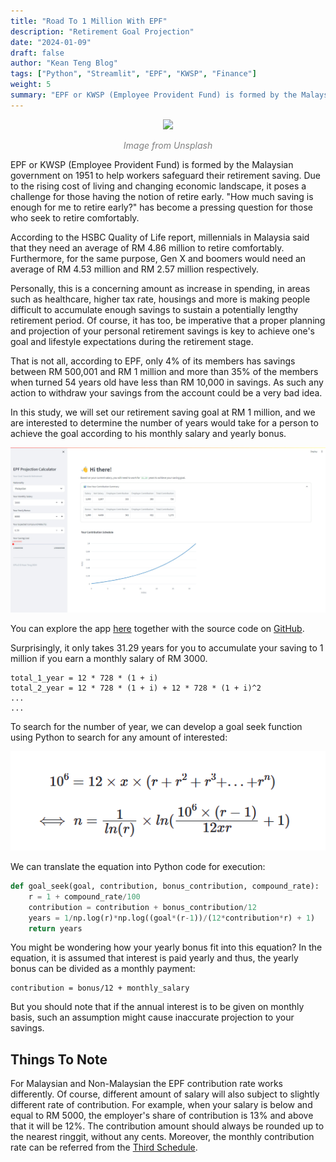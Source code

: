 ```yaml
---
title: "Road To 1 Million With EPF"
description: "Retirement Goal Projection"
date: "2024-01-09"
draft: false
author: "Kean Teng Blog"
tags: ["Python", "Streamlit", "EPF", "KWSP", "Finance"]
weight: 5
summary: "EPF or KWSP (Employee Provident Fund) is formed by the Malaysian government on 1951 to help workers safeguard their retirement saving."
---
```


<center><img src="https://images.unsplash.com/photo-1590283603385-17ffb3a7f29f?q=80&w=1770&auto=format&fit=crop&ixlib=rb-4.0.3&ixid=M3wxMjA3fDB8MHxwaG90by1wYWdlfHx8fGVufDB8fHx8fA%3D%3D"  class = "center"/></center>
<p style="text-align: center; color:grey;"><i>Image from Unsplash</i></p>

EPF or KWSP (Employee Provident Fund) is formed by the Malaysian government on 1951 to help workers safeguard their retirement saving. Due to the rising cost of living and changing economic landscape, it poses a challenge for those having the notion of retire early. "How much saving is enough for me to retire early?" has become a pressing question for those who seek to retire comfortably.

According to the HSBC Quality of Life report, millennials in Malaysia said that they need an average of RM 4.86 million to retire comfortably. Furthermore, for the same purpose, Gen X and boomers would need an average of RM 4.53 million and RM 2.57 million respectively.

Personally, this is a concerning amount as increase in spending, in areas such as healthcare, higher tax rate, housings and more is making people difficult to accumulate enough savings to sustain a potentially lengthy retirement period. Of course, it has too, be imperative that a proper planning and projection of your personal retirement savings is key to achieve one's goal and lifestyle expectations during the retirement stage. 

That is not all, according to EPF, only 4% of its members has savings between RM 500,001 and RM 1 million and more than 35% of the members when turned 54 years old have less than RM 10,000 in savings. As such any action to withdraw your savings from the account could be a very bad idea.

In this study, we will set our retirement saving goal at RM 1 million, and we are interested to determine the number of years would take for a person to achieve the goal according to his monthly salary and yearly bonus. 

<center><img src="image.png"  class = "center"/></center>

You can explore the app [here](https://jf7sray2rbu8bgclqnvaxu.streamlit.app/) together with the source code on [GitHub](https://github.com/keanteng/epf/tree/main).

Surprisingly, it only takes 31.29 years for you to accumulate your saving to 1 million if you earn a monthly salary of RM 3000. 

```
total_1_year = 12 * 728 * (1 + i)
total_2_year = 12 * 728 * (1 + i) + 12 * 728 * (1 + i)^2
...
...
```

To search for the number of year, we can develop a goal seek function using Python to search for any amount of interested:

<center><img src="image-1.png"  class = "center"/></center>

We can translate the equation into Python code for execution:

```py
def goal_seek(goal, contribution, bonus_contribution, compound_rate):
    r = 1 + compound_rate/100
    contribution = contribution + bonus_contribution/12
    years = 1/np.log(r)*np.log((goal*(r-1))/(12*contribution*r) + 1)
    return years
```

You might be wondering how your yearly bonus fit into this equation? In the equation, it is assumed that interest is paid yearly and thus, the yearly bonus can be divided as a monthly payment:

```
contribution = bonus/12 + monthly_salary
```

But you should note that if the annual interest is to be given on monthly basis, such an assumption might cause inaccurate projection to your savings.

## Things To Note
For Malaysian and Non-Malaysian the EPF contribution rate works differently. Of course, different amount of salary will also subject to slightly different rate of contribution. For example, when your salary is below and equal to RM 5000, the employer's share of contribution is 13% and above that it will be 12%. The contribution amount should always be rounded up to the nearest ringgit, without any cents. Moreover, the monthly contribution rate can be referred from the [Third Schedule](https://www.kwsp.gov.my/documents/20126/140690/Jadual+Ketiga+BI.pdf).